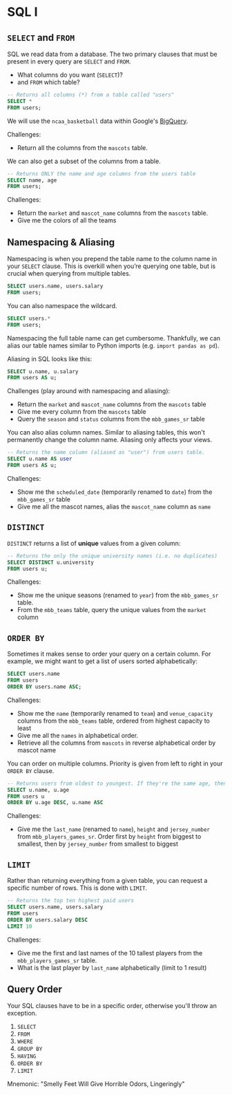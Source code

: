 # SQL I

## `SELECT` and `FROM`

SQL we read data from a database. The two primary clauses that must be present in every query are `SELECT` and `FROM`.

- What columns do you want (`SELECT`)?
- and `FROM` which table?

```SQL
-- Returns all columns (*) from a table called "users"
SELECT *
FROM users;
```

We will use the `ncaa_basketball` data within Google's [BigQuery](https://cloud.google.com/bigquery/).

Challenges:

- Return all the columns from the `mascots` table.

We can also get a subset of the columns from a table.

```SQL
-- Returns ONLY the name and age columns from the users table
SELECT name, age
FROM users;
```

Challenges:

- Return the `market` and `mascot_name` columns from the `mascots` table.
- Give me the colors of all the teams

## Namespacing & Aliasing

Namespacing is when you prepend the table name to the column name in your `SELECT` clause. This is overkill when you’re querying one table, but is crucial when querying from multiple tables.

```SQL
SELECT users.name, users.salary
FROM users;
```

You can also namespace the wildcard.

```SQL
SELECT users.*
FROM users;
```

Namespacing the full table name can get cumbersome. Thankfully, we can alias our table names similar to Python imports (e.g. `import pandas as pd`).

Aliasing in SQL looks like this:

```SQL
SELECT u.name, u.salary
FROM users AS u;
```

Challenges (play around with namespacing and aliasing):

- Return the `market` and `mascot_name` columns from the `mascots` table
- Give me every column from the `mascots` table
- Query the `season` and `status` columns from the `mbb_games_sr` table

You can also alias column names. Similar to aliasing tables, this won't permanently change the column name. Aliasing only affects your views.

```SQL
-- Returns the name column (aliased as "user") from users table.
SELECT u.name AS user
FROM users AS u;
```

Challenges:

- Show me the `scheduled_date` (temporarily renamed to `date`) from the `mbb_games_sr` table
- Give me all the mascot names, alias the `mascot_name` column as `name`

## `DISTINCT`

`DISTINCT` returns a list of **unique** values from a given column:

```SQL
-- Returns the only the unique university names (i.e. no duplicates)
SELECT DISTINCT u.university
FROM users u;
```

Challenges:

- Show me the unique seasons (renamed to `year`) from the `mbb_games_sr` table.
- From the `mbb_teams` table, query the unique values from the `market` column

## `ORDER BY`

Sometimes it makes sense to order your query on a certain column. For example, we might want to get a list of users sorted alphabetically:

```SQL
SELECT users.name
FROM users
ORDER BY users.name ASC;
```

Challenges:

- Show me the `name` (temporarily renamed to `team`) and `venue_capacity` columns from the `mbb_teams` table, ordered from highest capacity to least
- Give me all the `names` in alphabetical order.
- Retrieve all the columns from `mascots` in reverse alphabetical order by mascot name

You can order on multiple columns. Priority is given from left to right in your `ORDER BY` clause.

```SQL
-- Returns users from oldest to youngest. If they're the same age, then sort alphabetically
SELECT u.name, u.age
FROM users u
ORDER BY u.age DESC, u.name ASC
```

Challenges:

- Give me the `last_name` (renamed to `name`), `height` and `jersey_number` from `mbb_players_games_sr`. Order first by `height` from biggest to smallest, then by `jersey_number` from smallest to biggest

## `LIMIT`

Rather than returning everything from a given table, you can request a specific number of rows. This is done with `LIMIT`.

```SQL
-- Returns the top ten highest paid users
SELECT users.name, users.salary
FROM users
ORDER BY users.salary DESC
LIMIT 10
```

Challenges:

- Give me the first and last names of the 10 tallest players from the `mbb_players_games_sr` table.
- What is the last player by `last_name` alphabetically (limit to 1 result)

## Query Order

Your SQL clauses have to be in a specific order, otherwise you'll throw an exception.

1. `SELECT`
2. `FROM`
3. `WHERE`
4. `GROUP BY`
5. `HAVING`
6. `ORDER BY`
7. `LIMIT`

Mnemonic: "Smelly Feet Will Give Horrible Odors, Lingeringly"

